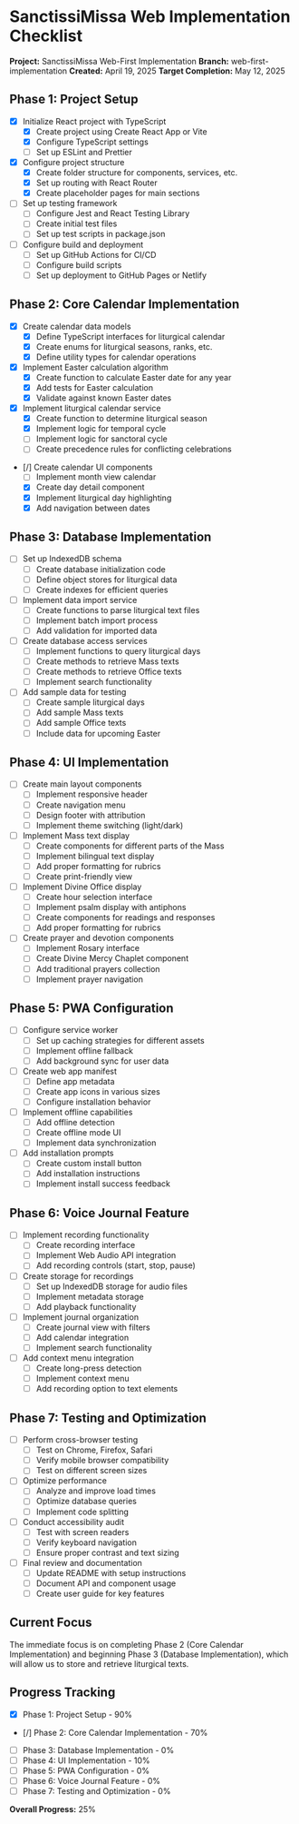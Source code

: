 # SanctissiMissa Web Implementation Checklist

**Project:** SanctissiMissa Web-First Implementation
**Branch:** web-first-implementation
**Created:** April 19, 2025
**Target Completion:** May 12, 2025

## Phase 1: Project Setup

- [x] Initialize React project with TypeScript
  - [x] Create project using Create React App or Vite
  - [x] Configure TypeScript settings
  - [ ] Set up ESLint and Prettier

- [x] Configure project structure
  - [x] Create folder structure for components, services, etc.
  - [x] Set up routing with React Router
  - [x] Create placeholder pages for main sections

- [ ] Set up testing framework
  - [ ] Configure Jest and React Testing Library
  - [ ] Create initial test files
  - [ ] Set up test scripts in package.json

- [ ] Configure build and deployment
  - [ ] Set up GitHub Actions for CI/CD
  - [ ] Configure build scripts
  - [ ] Set up deployment to GitHub Pages or Netlify

## Phase 2: Core Calendar Implementation

- [x] Create calendar data models
  - [x] Define TypeScript interfaces for liturgical calendar
  - [x] Create enums for liturgical seasons, ranks, etc.
  - [x] Define utility types for calendar operations

- [x] Implement Easter calculation algorithm
  - [x] Create function to calculate Easter date for any year
  - [x] Add tests for Easter calculation
  - [x] Validate against known Easter dates

- [x] Implement liturgical calendar service
  - [x] Create function to determine liturgical season
  - [x] Implement logic for temporal cycle
  - [ ] Implement logic for sanctoral cycle
  - [ ] Create precedence rules for conflicting celebrations

- [/] Create calendar UI components
  - [ ] Implement month view calendar
  - [x] Create day detail component
  - [x] Implement liturgical day highlighting
  - [x] Add navigation between dates

## Phase 3: Database Implementation

- [ ] Set up IndexedDB schema
  - [ ] Create database initialization code
  - [ ] Define object stores for liturgical data
  - [ ] Create indexes for efficient queries

- [ ] Implement data import service
  - [ ] Create functions to parse liturgical text files
  - [ ] Implement batch import process
  - [ ] Add validation for imported data

- [ ] Create database access services
  - [ ] Implement functions to query liturgical days
  - [ ] Create methods to retrieve Mass texts
  - [ ] Create methods to retrieve Office texts
  - [ ] Implement search functionality

- [ ] Add sample data for testing
  - [ ] Create sample liturgical days
  - [ ] Add sample Mass texts
  - [ ] Add sample Office texts
  - [ ] Include data for upcoming Easter

## Phase 4: UI Implementation

- [ ] Create main layout components
  - [ ] Implement responsive header
  - [ ] Create navigation menu
  - [ ] Design footer with attribution
  - [ ] Implement theme switching (light/dark)

- [ ] Implement Mass text display
  - [ ] Create components for different parts of the Mass
  - [ ] Implement bilingual text display
  - [ ] Add proper formatting for rubrics
  - [ ] Create print-friendly view

- [ ] Implement Divine Office display
  - [ ] Create hour selection interface
  - [ ] Implement psalm display with antiphons
  - [ ] Create components for readings and responses
  - [ ] Add proper formatting for rubrics

- [ ] Create prayer and devotion components
  - [ ] Implement Rosary interface
  - [ ] Create Divine Mercy Chaplet component
  - [ ] Add traditional prayers collection
  - [ ] Implement prayer navigation

## Phase 5: PWA Configuration

- [ ] Configure service worker
  - [ ] Set up caching strategies for different assets
  - [ ] Implement offline fallback
  - [ ] Add background sync for user data

- [ ] Create web app manifest
  - [ ] Define app metadata
  - [ ] Create app icons in various sizes
  - [ ] Configure installation behavior

- [ ] Implement offline capabilities
  - [ ] Add offline detection
  - [ ] Create offline mode UI
  - [ ] Implement data synchronization

- [ ] Add installation prompts
  - [ ] Create custom install button
  - [ ] Add installation instructions
  - [ ] Implement install success feedback

## Phase 6: Voice Journal Feature

- [ ] Implement recording functionality
  - [ ] Create recording interface
  - [ ] Implement Web Audio API integration
  - [ ] Add recording controls (start, stop, pause)

- [ ] Create storage for recordings
  - [ ] Set up IndexedDB storage for audio files
  - [ ] Implement metadata storage
  - [ ] Add playback functionality

- [ ] Implement journal organization
  - [ ] Create journal view with filters
  - [ ] Add calendar integration
  - [ ] Implement search functionality

- [ ] Add context menu integration
  - [ ] Create long-press detection
  - [ ] Implement context menu
  - [ ] Add recording option to text elements

## Phase 7: Testing and Optimization

- [ ] Perform cross-browser testing
  - [ ] Test on Chrome, Firefox, Safari
  - [ ] Verify mobile browser compatibility
  - [ ] Test on different screen sizes

- [ ] Optimize performance
  - [ ] Analyze and improve load times
  - [ ] Optimize database queries
  - [ ] Implement code splitting

- [ ] Conduct accessibility audit
  - [ ] Test with screen readers
  - [ ] Verify keyboard navigation
  - [ ] Ensure proper contrast and text sizing

- [ ] Final review and documentation
  - [ ] Update README with setup instructions
  - [ ] Document API and component usage
  - [ ] Create user guide for key features

## Current Focus

The immediate focus is on completing Phase 2 (Core Calendar Implementation) and beginning Phase 3 (Database Implementation), which will allow us to store and retrieve liturgical texts.

## Progress Tracking

- [x] Phase 1: Project Setup - 90%
- [/] Phase 2: Core Calendar Implementation - 70%
- [ ] Phase 3: Database Implementation - 0%
- [ ] Phase 4: UI Implementation - 10%
- [ ] Phase 5: PWA Configuration - 0%
- [ ] Phase 6: Voice Journal Feature - 0%
- [ ] Phase 7: Testing and Optimization - 0%

**Overall Progress:** 25%
